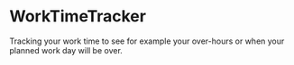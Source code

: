# WorkTimeTracker
Tracking your work time to see for example your over-hours or when your planned work day will be over.
